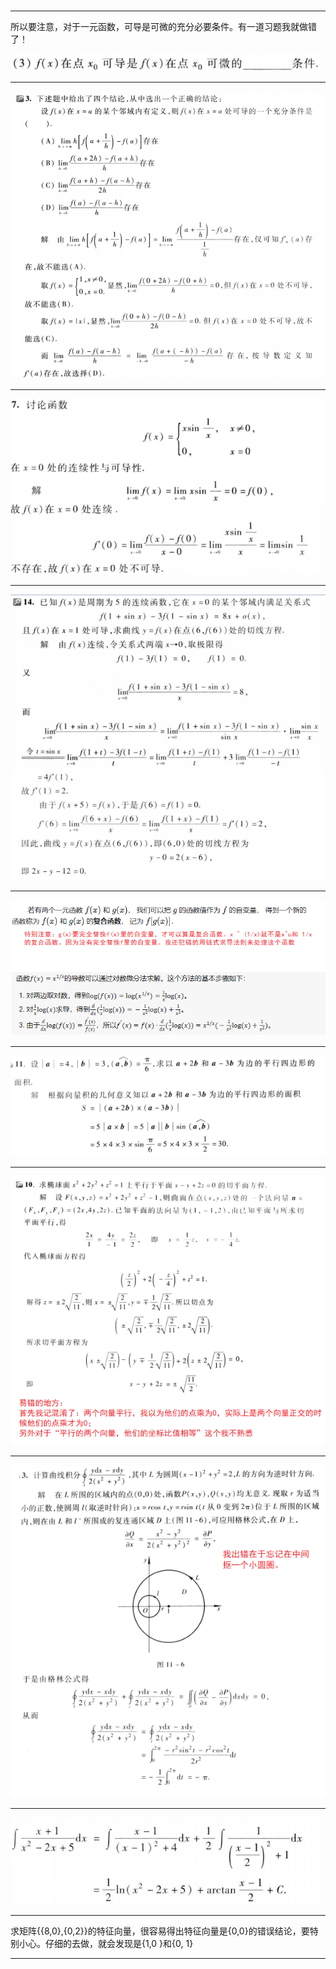 ### 

-----------------



所以要注意，对于一元函数，可导是可微的充分必要条件。有一道习题我就做错了！

![image-20240321095834648](img\image-20240321095834648.png)

----------------



![image-20240321100123664](img\image-20240321100123664.png)

------------------



![image-20240321100425200](img\image-20240321100425200.png)

---------------

![image-20240321132354106](img\image-20240321132354106.png)

-----------------

![image-20240322145505311](img/image-20240322145505311.png)

------------------------------

![image-20240402131907247](img/image-20240402131907247.png)

----------------------------

![image-20240404094251326](img/image-20240404094251326.png)

---------------------------

![image-20240408142229474](img/image-20240408142229474.png)

---------------------------

![image-20240414114327844](img/image-20240414114327844.png)

---------------------------

求矩阵{{8,0},{0,2}}的特征向量，很容易得出特征向量是{0,0}的错误结论，要特别小心。仔细的去做，就会发现是{1,0 }和{0, 1}

------------------------

